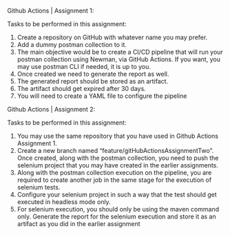 Github Actions | Assignment 1:

Tasks to be performed in this assignment:
1. Create a repository on GitHub with whatever name you may prefer.
2. Add a dummy postman collection to it.
3. The main objective would be to create a CI/CD pipeline that will run your postman collection using Newman, via GitHub Actions. If you want, you may use postman CLI if needed, it is up to you.
4. Once created we need to generate the report as well.
5. The generated report should be stored as an artifact.
6. The artifact should get expired after 30 days.
7. You will need to create a YAML file to configure the pipeline


Github Actions | Assignment 2:

Tasks to be performed in this assignment:

1. You may use the same repository that you have used in Github Actions Assignment 1.
2. Create a new branch named “feature/gitHubActionsAssignmentTwo”. Once created, along with the postman collection, you need to push the selenium project that you may have created in the earlier assignments.
3. Along with the postman collection execution on the pipeline, you are required to create another job in the same stage for the execution of selenium tests.
4. Configure your selenium project in such a way that the test should get executed in headless mode only.
5. For selenium execution, you should only be using the maven command only. Generate the report for the selenium execution and store it as an artifact as you did in the earlier assignment
